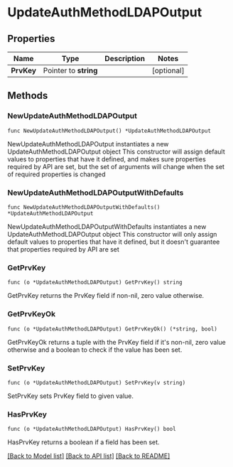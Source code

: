 # UpdateAuthMethodLDAPOutput

## Properties

Name | Type | Description | Notes
------------ | ------------- | ------------- | -------------
**PrvKey** | Pointer to **string** |  | [optional] 

## Methods

### NewUpdateAuthMethodLDAPOutput

`func NewUpdateAuthMethodLDAPOutput() *UpdateAuthMethodLDAPOutput`

NewUpdateAuthMethodLDAPOutput instantiates a new UpdateAuthMethodLDAPOutput object
This constructor will assign default values to properties that have it defined,
and makes sure properties required by API are set, but the set of arguments
will change when the set of required properties is changed

### NewUpdateAuthMethodLDAPOutputWithDefaults

`func NewUpdateAuthMethodLDAPOutputWithDefaults() *UpdateAuthMethodLDAPOutput`

NewUpdateAuthMethodLDAPOutputWithDefaults instantiates a new UpdateAuthMethodLDAPOutput object
This constructor will only assign default values to properties that have it defined,
but it doesn't guarantee that properties required by API are set

### GetPrvKey

`func (o *UpdateAuthMethodLDAPOutput) GetPrvKey() string`

GetPrvKey returns the PrvKey field if non-nil, zero value otherwise.

### GetPrvKeyOk

`func (o *UpdateAuthMethodLDAPOutput) GetPrvKeyOk() (*string, bool)`

GetPrvKeyOk returns a tuple with the PrvKey field if it's non-nil, zero value otherwise
and a boolean to check if the value has been set.

### SetPrvKey

`func (o *UpdateAuthMethodLDAPOutput) SetPrvKey(v string)`

SetPrvKey sets PrvKey field to given value.

### HasPrvKey

`func (o *UpdateAuthMethodLDAPOutput) HasPrvKey() bool`

HasPrvKey returns a boolean if a field has been set.


[[Back to Model list]](../README.md#documentation-for-models) [[Back to API list]](../README.md#documentation-for-api-endpoints) [[Back to README]](../README.md)


